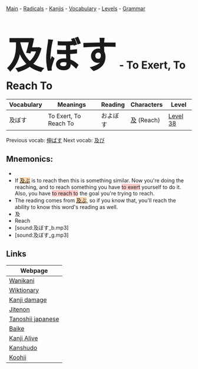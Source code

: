 <style> bigfont {font-size: 100px}</style>
[Main](../README.md) -
[Radicals](../radicals.md) -
[Kanjis](../kanjis.md) -
[Vocabulary](../vocabulary.md) -
[Levels](../levels.md) -
[Grammar](../grammar.md)
# <bigfont> 及ぼす</bigfont> - To Exert, To Reach To 

| Vocabulary | Meanings | Reading | Characters | Level |
| --- | --- | --- | --- | --- |
| 及ぼす | To Exert, To Reach To | およぼす |  [及](../kanjis/及.md) (Reach) | [Level 38](../levels/wk_level38.md) |

Previous vocab: [伸ばす](伸ばす.md) Next vocab: [及び](及び.md) 

## Mnemonics:

* 
* If <span style="background-color:#fed8b1"> [及ぶ](https://jisho.org/search/及ぶ)</span> is to reach then this is something similar. Now you're doing the reaching, and to reach something you have <span style="background-color:#ffcccb"> to exert</span> yourself to do it. Also, you have <span style="background-color:#ffcccb"> to reach to</span> the goal you're trying to reach.
* The reading comes from <span style="background-color:#fed8b1"> [及ぶ](https://jisho.org/search/及ぶ)</span>, so if you know that, you'll reach the ability to know this word's reading as well.
* 及
* Reach
* [sound:及ぼす_b.mp3]
* [sound:及ぼす_g.mp3]


## Links 

| Webpage |
| --- |
| [Wanikani          ](https://www.wanikani.com/kanji/及ぼす) |
| [Wiktionary        ](https://en.wiktionary.org/wiki/及ぼす) |
| [Kanji damage      ](http://www.kanjidamage.com/kanji/search?utf8=✓&q=及ぼす) |
| [Jitenon           ](https://jitenon.com/kanji/及ぼす) |
| [Tanoshii japanese ](https://www.tanoshiijapanese.com/dictionary/kanji.cfm?k=及ぼす) |
| [Baike             ](https://baike.baidu.com/item/及ぼす) |
| [Kanji Alive       ](https://app.kanjialive.com/及ぼす) |
| [Kanshudo          ](https://www.kanshudo.com/searchmn?q=及ぼす) |
| [Koohii            ](https://kanji.koohii.com/study/kanji/及ぼす) |
